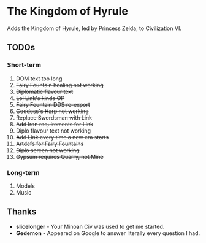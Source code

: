 # The Kingdom of Hyrule

Adds the Kingdom of Hyrule, led by Princess Zelda, to Civilization VI.

## TODOs

### Short-term

1. ~~DOM text too long~~
2. ~~Fairy Fountain healing not working~~
3. ~~Diplomatic flavour text~~
4. ~~Lol Link's kinda OP~~
5. ~~Fairy Fountain DDS re-export~~
6. ~~Goddess's Harp not working~~
7. ~~Replace Swordsman with Link~~
8. ~~Add Iron requirements for Link~~
9. Diplo flavour text not working
10. ~~Add Link every time a new era starts~~
11. ~~Artdefs for Fairy Fountains~~
12. ~~Diplo screen not working~~
13. ~~Gypsum requires Quarry, not Mine~~
 
### Long-term

1. Models
2. Music

## Thanks

- **slicelonger** - Your Minoan Civ was used to get me started.
- **Gedemon** - Appeared on Google to answer literally every question I had.